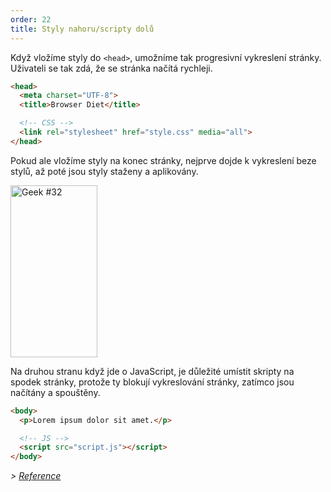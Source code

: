 ```yaml
---
order: 22
title: Styly nahoru/scripty dolů
---
```


Když vložíme styly do `<head>`, umožníme tak progresivní vykreslení stránky. Uživateli se tak zdá, že se stránka načítá rychleji.

```html
<head>
  <meta charset="UTF-8">
  <title>Browser Diet</title>

  <!-- CSS -->
  <link rel="stylesheet" href="style.css" media="all">
</head>
```

Pokud ale vložíme styly na konec stránky, nejprve dojde k vykreslení beze stylů, až poté jsou styly staženy a aplikovány.

<div class="img-right">
  <img id="geek-32" class="icos-geek" src="http://browserdiet.com/en/assets/img/32.png" alt="Geek #32" width="139" height="275" />
</div>

Na druhou stranu když jde o JavaScript, je důležité umístit skripty na spodek stránky, protože ty blokují vykreslování stránky, zatímco jsou načítány a spouštěny.

```html
<body>
  <p>Lorem ipsum dolor sit amet.</p>

  <!-- JS -->
  <script src="script.js"></script>
</body>
```

*> [Reference](https://github.com/zenorocha/browser-diet/wiki/References#styles-up-top-scripts-down-bottom)*
